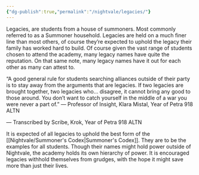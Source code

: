 ```yaml
---
{"dg-publish":true,"permalink":"/nightvale/legacies/"}
---
```



Legacies, are students from a house of summoners. Most commonly referred to as a Summoner household. Legacies are held on a much finer line than most others, of course they’re expected to uphold the legacy their family has worked hard to build. Of course given the vast range of students chosen to attend the academy, many legacy names have quite the reputation. On that same note, many legacy names have it out for each other as many can attest to.


“A good general rule for students searching alliances outside of their party is to stay away from the arguments that are legacies. If two legacies are brought together, two legacies who… disagree, it cannot bring any good to those around. You don’t want to catch yourself in the middle of a war you were never a part of.” — Professor of Insight, Klara Mistal, Year of Petra 918 ALTN

— Transcribed by Scribe, Krok, Year of Petra 918 ALTN


It is expected of all legacies to uphold the best form of the [[Nightvale/Summoner's Codex\|Summoner's Codex]]. They are to be the examples for all students. Though their names might hold power outside of Nightvale, the academy holds its own hierarchy of power. It is encouraged legacies withhold themselves from grudges, with the hope it might save more than just their lives.

  
